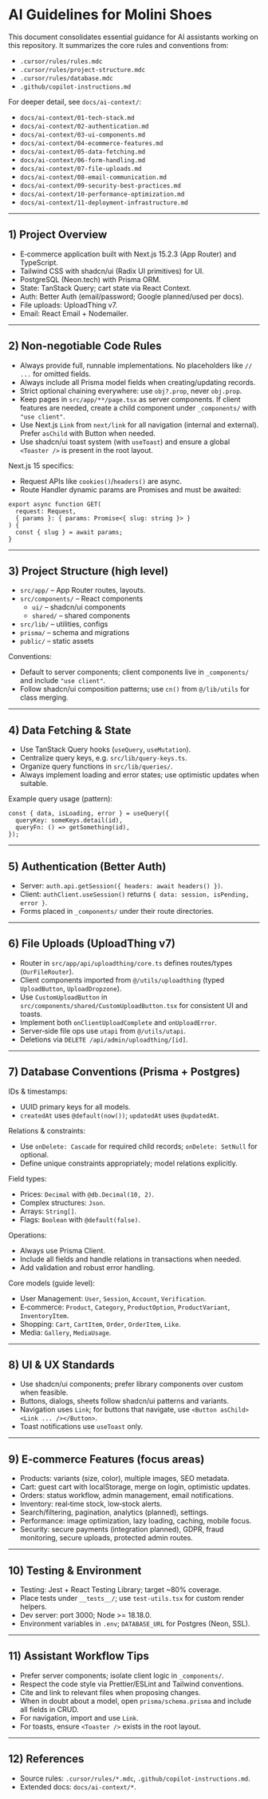 # AI Guidelines for Molini Shoes

This document consolidates essential guidance for AI assistants working on this repository. It summarizes the core rules and conventions from:

- `.cursor/rules/rules.mdc`
- `.cursor/rules/project-structure.mdc`
- `.cursor/rules/database.mdc`
- `.github/copilot-instructions.md`

For deeper detail, see `docs/ai-context/`:
- `docs/ai-context/01-tech-stack.md`
- `docs/ai-context/02-authentication.md`
- `docs/ai-context/03-ui-components.md`
- `docs/ai-context/04-ecommerce-features.md`
- `docs/ai-context/05-data-fetching.md`
- `docs/ai-context/06-form-handling.md`
- `docs/ai-context/07-file-uploads.md`
- `docs/ai-context/08-email-communication.md`
- `docs/ai-context/09-security-best-practices.md`
- `docs/ai-context/10-performance-optimization.md`
- `docs/ai-context/11-deployment-infrastructure.md`

---

## 1) Project Overview

- E‑commerce application built with Next.js 15.2.3 (App Router) and TypeScript.
- Tailwind CSS with shadcn/ui (Radix UI primitives) for UI.
- PostgreSQL (Neon.tech) with Prisma ORM.
- State: TanStack Query; cart state via React Context.
- Auth: Better Auth (email/password; Google planned/used per docs).
- File uploads: UploadThing v7.
- Email: React Email + Nodemailer.

---

## 2) Non‑negotiable Code Rules

- Always provide full, runnable implementations. No placeholders like `// ...` for omitted fields.
- Always include all Prisma model fields when creating/updating records.
- Strict optional chaining everywhere: use `obj?.prop`, never `obj.prop`.
- Keep pages in `src/app/**/page.tsx` as server components. If client features are needed, create a child component under `_components/` with `"use client"`.
- Use Next.js `Link` from `next/link` for all navigation (internal and external). Prefer `asChild` with Button when needed.
- Use shadcn/ui toast system (with `useToast`) and ensure a global `<Toaster />` is present in the root layout.

Next.js 15 specifics:
- Request APIs like `cookies()`/`headers()` are async.
- Route Handler dynamic params are Promises and must be awaited:

```tsx
export async function GET(
  request: Request,
  { params }: { params: Promise<{ slug: string }> }
) {
  const { slug } = await params;
}
```

---

## 3) Project Structure (high level)

- `src/app/` – App Router routes, layouts.
- `src/components/` – React components
  - `ui/` – shadcn/ui components
  - `shared/` – shared components
- `src/lib/` – utilities, configs
- `prisma/` – schema and migrations
- `public/` – static assets

Conventions:
- Default to server components; client components live in `_components/` and include `"use client"`.
- Follow shadcn/ui composition patterns; use `cn()` from `@/lib/utils` for class merging.

---

## 4) Data Fetching & State

- Use TanStack Query hooks (`useQuery`, `useMutation`).
- Centralize query keys, e.g. `src/lib/query-keys.ts`.
- Organize query functions in `src/lib/queries/`.
- Always implement loading and error states; use optimistic updates when suitable.

Example query usage (pattern):
```tsx
const { data, isLoading, error } = useQuery({
  queryKey: someKeys.detail(id),
  queryFn: () => getSomething(id),
});
```

---

## 5) Authentication (Better Auth)

- Server: `auth.api.getSession({ headers: await headers() })`.
- Client: `authClient.useSession()` returns `{ data: session, isPending, error }`.
- Forms placed in `_components/` under their route directories.

---

## 6) File Uploads (UploadThing v7)

- Router in `src/app/api/uploadthing/core.ts` defines routes/types (`OurFileRouter`).
- Client components imported from `@/utils/uploadthing` (typed `UploadButton`, `UploadDropzone`).
- Use `CustomUploadButton` in `src/components/shared/CustomUploadButton.tsx` for consistent UI and toasts.
- Implement both `onClientUploadComplete` and `onUploadError`.
- Server‑side file ops use `utapi` from `@/utils/utapi`.
- Deletions via `DELETE /api/admin/uploadthing/[id]`.

---

## 7) Database Conventions (Prisma + Postgres)

IDs & timestamps:
- UUID primary keys for all models.
- `createdAt` uses `@default(now())`; `updatedAt` uses `@updatedAt`.

Relations & constraints:
- Use `onDelete: Cascade` for required child records; `onDelete: SetNull` for optional.
- Define unique constraints appropriately; model relations explicitly.

Field types:
- Prices: `Decimal` with `@db.Decimal(10, 2)`.
- Complex structures: `Json`.
- Arrays: `String[]`.
- Flags: `Boolean` with `@default(false)`.

Operations:
- Always use Prisma Client.
- Include all fields and handle relations in transactions when needed.
- Add validation and robust error handling.

Core models (guide level):
- User Management: `User`, `Session`, `Account`, `Verification`.
- E‑commerce: `Product`, `Category`, `ProductOption`, `ProductVariant`, `InventoryItem`.
- Shopping: `Cart`, `CartItem`, `Order`, `OrderItem`, `Like`.
- Media: `Gallery`, `MediaUsage`.

---

## 8) UI & UX Standards

- Use shadcn/ui components; prefer library components over custom when feasible.
- Buttons, dialogs, sheets follow shadcn/ui patterns and variants.
- Navigation uses `Link`; for buttons that navigate, use `<Button asChild><Link ... /></Button>`.
- Toast notifications use `useToast` only.

---

## 9) E‑commerce Features (focus areas)

- Products: variants (size, color), multiple images, SEO metadata.
- Cart: guest cart with localStorage, merge on login, optimistic updates.
- Orders: status workflow, admin management, email notifications.
- Inventory: real‑time stock, low‑stock alerts.
- Search/filtering, pagination, analytics (planned), settings.
- Performance: image optimization, lazy loading, caching, mobile focus.
- Security: secure payments (integration planned), GDPR, fraud monitoring, secure uploads, protected admin routes.

---

## 10) Testing & Environment

- Testing: Jest + React Testing Library; target ~80% coverage.
- Place tests under `__tests__/`; use `test-utils.tsx` for custom render helpers.
- Dev server: port 3000; Node >= 18.18.0.
- Environment variables in `.env`; `DATABASE_URL` for Postgres (Neon, SSL).

---

## 11) Assistant Workflow Tips

- Prefer server components; isolate client logic in `_components/`.
- Respect the code style via Prettier/ESLint and Tailwind conventions.
- Cite and link to relevant files when proposing changes.
- When in doubt about a model, open `prisma/schema.prisma` and include all fields in CRUD.
- For navigation, import and use `Link`.
- For toasts, ensure `<Toaster />` exists in the root layout.

---

## 12) References

- Source rules: `.cursor/rules/*.mdc`, `.github/copilot-instructions.md`.
- Extended docs: `docs/ai-context/*`.
